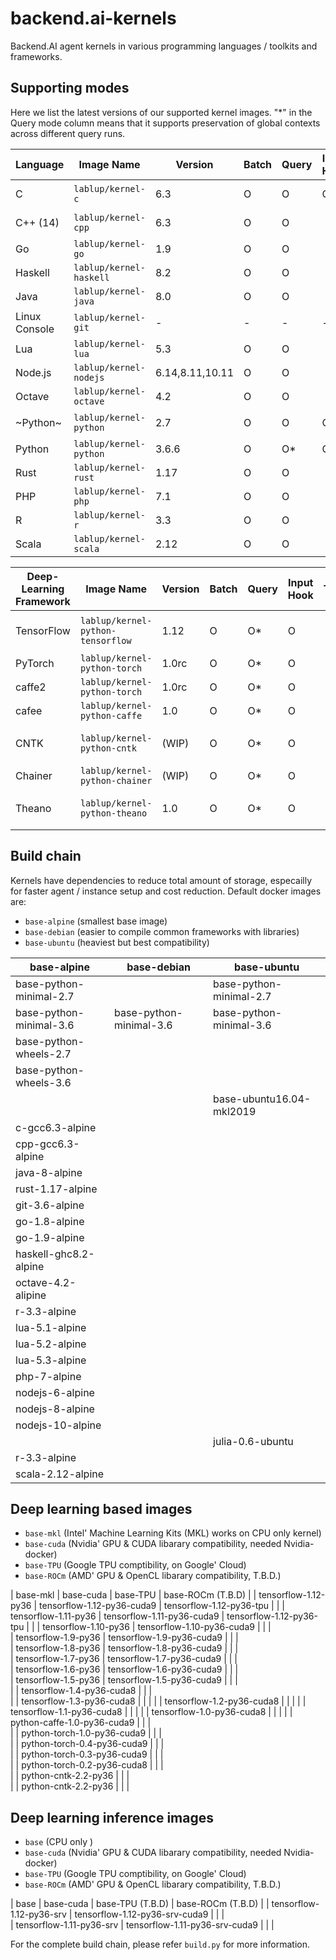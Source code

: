 # backend.ai-kernels

 Backend.AI agent kernels in various programming languages / toolkits and frameworks.

## Supporting modes

Here we list the latest versions of our supported kernel images.
"\*" in the Query mode column means that it supports preservation of global contexts across different query runs.

| Language      | Image Name              | Version         | Batch | Query | Input Hook | TTY | Runtime Impl. |
|---------------|-------------------------|-----------------|-------|-------|---|---|--------------------|
| C             | `lablup/kernel-c`       | 6.3             | O     | O     | O |   | GCC on Alpine 3.8  |
| C++ (14)      | `lablup/kernel-cpp`     | 6.3             | O     | O     |   |   | GCC on Alpine 3.8  |
| Go            | `lablup/kernel-go`      | 1.9             | O     | O     |   |   |                    |
| Haskell       | `lablup/kernel-haskell` | 8.2             | O     | O     |   |   |                    |
| Java          | `lablup/kernel-java`    | 8.0             | O     | O     |   |   |                    |
| Linux Console | `lablup/kernel-git`     | -               | -     | -     | - | O | Bash on Alpine 3.8 |
| Lua           | `lablup/kernel-lua`     | 5.3             | O     | O     |   |   |                    |
| Node.js       | `lablup/kernel-nodejs`  | 6.14,8.11,10.11 | O     | O     |   |   |                    |
| Octave        | `lablup/kernel-octave`  | 4.2             | O     | O     |   |   |                    |
| ~Python~      | `lablup/kernel-python`  | 2.7             | O     | O     | O |   | temporarily unsupported |
| Python        | `lablup/kernel-python`  | 3.6.6           | O     | O\*   | O |   |                    |
| Rust          | `lablup/kernel-rust`    | 1.17            | O     | O     |   |   |                    |
| PHP           | `lablup/kernel-php`     | 7.1             | O     | O     |   |   |                    |
| R             | `lablup/kernel-r`       | 3.3             | O     | O     |   |   | CRAN R             |
| Scala	        | `lablup/kernel-scala`   | 2.12            | O     | O     |   |   |                    |

| Deep-Learning Framework | Image Name           | Version | Batch | Query | Input Hook | TTY | Runtime Impl. |
|------------|-----------------------------------|---------|-------|-------|-----|---|-------------------|
| TensorFlow | `lablup/kernel-python-tensorflow` | 1.12    | O     | O\*   | O   |   | Bundled w/Keras 2 |
| PyTorch    | `lablup/kernel-python-torch`      | 1.0rc   | O     | O\*   | O   |   |                   |
| caffe2     | `lablup/kernel-python-torch`      | 1.0rc   | O     | O\*   | O   |   |                   |
| cafee      | `lablup/kernel-python-caffe`      | 1.0     | O     | O\*   | O   |   |                   |
| CNTK       | `lablup/kernel-python-cntk`       | (WIP)   | O     | O\*   | O   |   | Bundled w/Keras 2 |
| Chainer    | `lablup/kernel-python-chainer`    | (WIP)   | O     | O\*   | O   |   |                   |
| Theano     | `lablup/kernel-python-theano`     | 1.0     | O     | O\*   | O   |   | Bundled w/Keras 2 |

## Build chain

Kernels have dependencies to reduce total amount of storage, especailly for faster agent / instance setup and cost reduction. Default docker images are:

 * `base-alpine` (smallest base image)
 * `base-debian` (easier to compile common frameworks with libraries)
 * `base-ubuntu` (heaviest but best compatibility)

| base-alpine             | base-debian                  | base-ubuntu             | 
|-------------------------|------------------------------|-------------------------|
| base-python-minimal-2.7 |                              | base-python-minimal-2.7 |
| base-python-minimal-3.6 | base-python-minimal-3.6      | base-python-minimal-3.6 |
| base-python-wheels-2.7  |                              |                         |
| base-python-wheels-3.6  |                              |                         |
|                         |                              | base-ubuntu16.04-mkl2019|
| c-gcc6.3-alpine         |                              |                         |
| cpp-gcc6.3-alpine       |                              |                         |
| java-8-alpine           |                              |                         |
| rust-1.17-alpine        |                              |                         |
| git-3.6-alpine          |                              |                         |
| go-1.8-alpine           |                              |                         |
| go-1.9-alpine           |                              |                         |
| haskell-ghc8.2-alpine   |                              |                         |
| octave-4.2-alipine      |                              |                         |
| r-3.3-alpine            |                              |                         |
| lua-5.1-alpine          |                              |                         |
| lua-5.2-alpine          |                              |                         |
| lua-5.3-alpine          |                              |                         |
| php-7-alpine            |                              |                         |
| nodejs-6-alpine         |                              |                         |
| nodejs-8-alpine         |                              |                         |
| nodejs-10-alpine        |                              |                         |
|                         |                              | julia-0.6-ubuntu        |
| r-3.3-alpine            |                              |                         |
| scala-2.12-alpine       |                              |                         |

## Deep learning based images
 * `base-mkl`    (Intel' Machine Learning Kits (MKL) works on CPU only kernel) 
 * `base-cuda`   (Nvidia' GPU & CUDA libarary compatibility, needed Nvidia-docker)
 * `base-TPU`    (Google TPU comptibility, on Google' Cloud)
 * `base-ROCm`   (AMD' GPU & OpenCL libarary compatibility, T.B.D.)

| base-mkl                 | base-cuda                     | base-TPU                 | base-ROCm (T.B.D) |
| tensorflow-1.12-py36     | tensorflow-1.12-py36-cuda9    | tensorflow-1.12-py36-tpu |                   |
| tensorflow-1.11-py36     | tensorflow-1.11-py36-cuda9    | tensorflow-1.12-py36-tpu |                   |
| tensorflow-1.10-py36     | tensorflow-1.10-py36-cuda9    |                          |                   |   
| tensorflow-1.9-py36      | tensorflow-1.9-py36-cuda9     |                          |                   |   
| tensorflow-1.8-py36      | tensorflow-1.8-py36-cuda9     |                          |                   |   
| tensorflow-1.7-py36      | tensorflow-1.7-py36-cuda9     |                          |                   |   
| tensorflow-1.6-py36      | tensorflow-1.6-py36-cuda9     |                          |                   |   
| tensorflow-1.5-py36      | tensorflow-1.5-py36-cuda9     |                          |                   |   
|                          | tensorflow-1.4-py36-cuda8     |                          |                   |   
|                          | tensorflow-1.3-py36-cuda8     |                          |                   |
|                          | tensorflow-1.2-py36-cuda8     |                          |                   |
|                          | tensorflow-1.1-py36-cuda8     |                          |                   |
|                          | tensorflow-1.0-py36-cuda8     |                          |                   |
|                          | python-caffe-1.0-py36-cuda9   |                          |                   |   
|                          | python-torch-1.0-py36-cuda9   |                          |                   |   
|                          | python-torch-0.4-py36-cuda9   |                          |                   |   
|                          | python-torch-0.3-py36-cuda9   |                          |                   |   
|                          | python-torch-0.2-py36-cuda8   |                          |                   |   
|                          | python-cntk-2.2-py36          |                          |                   |   
|                          | python-cntk-2.2-py36          |                          |                   |   

## Deep learning inference images

 * `base`        (CPU only ) 
 * `base-cuda`   (Nvidia' GPU & CUDA libarary compatibility, needed Nvidia-docker)
 * `base-TPU`    (Google TPU comptibility, on Google' Cloud)
 * `base-ROCm`   (AMD' GPU & OpenCL libarary compatibility, T.B.D.)

| base                     |  base-cuda                     | base-TPU (T.B.D)         | base-ROCm (T.B.D) |
| tensorflow-1.12-py36-srv | tensorflow-1.12-py36-srv-cuda9 |                          |                   |   
| tensorflow-1.11-py36-srv | tensorflow-1.11-py36-srv-cuda9 |                          |                   |

For the complete build chain, please refer `build.py` for more information.
 